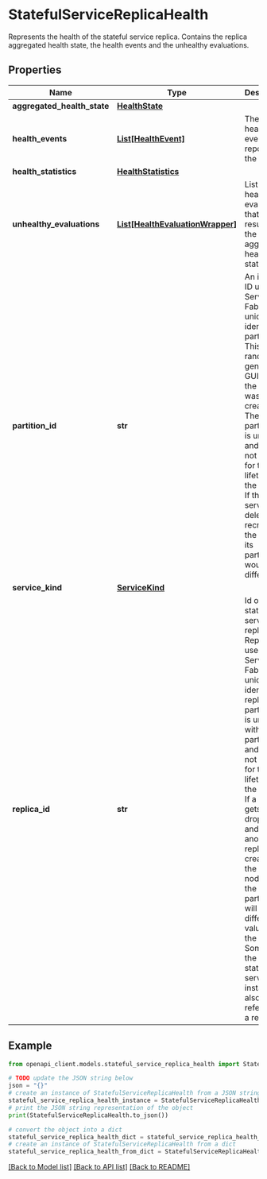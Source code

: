 # StatefulServiceReplicaHealth

Represents the health of the stateful service replica. Contains the replica aggregated health state, the health events and the unhealthy evaluations. 

## Properties

Name | Type | Description | Notes
------------ | ------------- | ------------- | -------------
**aggregated_health_state** | [**HealthState**](HealthState.md) |  | [optional] 
**health_events** | [**List[HealthEvent]**](HealthEvent.md) | The list of health events reported on the entity. | [optional] 
**health_statistics** | [**HealthStatistics**](HealthStatistics.md) |  | [optional] 
**unhealthy_evaluations** | [**List[HealthEvaluationWrapper]**](HealthEvaluationWrapper.md) | List of health evaluations that resulted in the current aggregated health state. | [optional] 
**partition_id** | **str** | An internal ID used by Service Fabric to uniquely identify a partition. This is a randomly generated GUID when the service was created. The partition id is unique and does not change for the lifetime of the service. If the same service was deleted and recreated the ids of its partitions would be different. | [optional] 
**service_kind** | [**ServiceKind**](ServiceKind.md) |  | 
**replica_id** | **str** | Id of a stateful service replica. ReplicaId is used by Service Fabric to uniquely identify a replica of a partition. It is unique within a partition and does not change for the lifetime of the replica. If a replica gets dropped and another replica gets created on the same node for the same partition, it will get a different value for the id. Sometimes the id of a stateless service instance is also referred as a replica id. | [optional] 

## Example

```python
from openapi_client.models.stateful_service_replica_health import StatefulServiceReplicaHealth

# TODO update the JSON string below
json = "{}"
# create an instance of StatefulServiceReplicaHealth from a JSON string
stateful_service_replica_health_instance = StatefulServiceReplicaHealth.from_json(json)
# print the JSON string representation of the object
print(StatefulServiceReplicaHealth.to_json())

# convert the object into a dict
stateful_service_replica_health_dict = stateful_service_replica_health_instance.to_dict()
# create an instance of StatefulServiceReplicaHealth from a dict
stateful_service_replica_health_from_dict = StatefulServiceReplicaHealth.from_dict(stateful_service_replica_health_dict)
```
[[Back to Model list]](../README.md#documentation-for-models) [[Back to API list]](../README.md#documentation-for-api-endpoints) [[Back to README]](../README.md)



